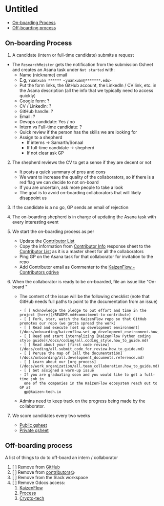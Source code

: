 # Untitled

<!-- toc -->

- [On-boarding Process](#on-boarding-process)
- [Off-boarding process](#off-boarding-process)

<!-- tocstop -->

## On-boarding Process

1. A candidate (intern or full-time candidate) submits a request

- The `ResearchMeister` gets the notification from the submission Gsheet and
  creates an Asana task under `Not started` with:
  - Name (nickname) email
  - E.g, `Yuanxuan ****** <yuanxuan@*******.edu>`
  - Put the form links, the GitHub account, the LinkedIn / CV link, etc. in the
    Asana description (all the info that we typically need to access quickly)
  - Google form: ?
  - CV / LinkedIn: ?
  - GitHub handle: ?
  - Email: ?
  - Devops candidate: Yes / no
  - Intern vs Full-time candidate: ?
  - Quick review if the person has the skills we are looking for
  - Assign to a shepherd
    - If interns -> Samarth/Sonaal
    - If full-time candidate -> shepherd
    - If not clear ask GP

2. The shepherd reviews the CV to get a sense if they are decent or not
   - It posts a quick summary of pros and cons
   - We want to increase the quality of the collaborators, so if there is a red
     flag we can decide to not on-board
   - If you are uncertain, ask more people to take a look
   - The goal is to avoid on-boarding collaborators that will likely disappoint
     us

3. If the candidate is a no go, GP sends an email of rejection
4. The on-boarding shepherd is in charge of updating the Asana task with every
   interesting event
5. We start the on-boarding process as per
   - Update the
     [Contributor List](https://docs.google.com/spreadsheets/d/1eRZJaj5-1g6W7w_Ay4UhJEdtAvrTTM1V94cKj6_Vwoc/edit#gid=1253964093)
   - Copy the information from
     [Contributor Info](https://docs.google.com/spreadsheets/d/13Mxj5ZIydMQHSmJUDCpURB5w-50RPXC0AjgKWYcMZnw/edit#gid=2038824432)
     response sheet to the
     [Contributor List](https://docs.google.com/spreadsheets/d/1eRZJaj5-1g6W7w_Ay4UhJEdtAvrTTM1V94cKj6_Vwoc/edit#gid=1253964093)
     as it is a master sheet for all the collaborators
   - Ping GP on the Asana task for that collaborator for invitation to the repo
   - Add Contributor email as Commenter to the
     [KaizenFlow - Contributors gdrive](https://drive.google.com/drive/u/0/folders/1LXwKpmaFWJI-887IoA50sVC8-dw_1L8I)

6. When the collaborator is ready to be on-boarded, file an issue like "On-board
   <FIRST NAME LAST NAME>"
   - The content of the issue will be the following checklist (note that GitHub
     needs full paths to point to the documentation from an issue)
     ```
     - [ ] Acknowledge the pledge to put effort and time in the project [here](/README.md#commitment-to-contribute)
     - [ ] Fork, star, watch the KaizenFlow repo so that GitHub promotes our repo (we gotta spread the work)
     - [ ] Read and execute [set up development environment](/docs/onboarding/kaizenflow.set_up_development_environment.how_to_guide.md)
     - [ ] Read and start internalizing [KaizenFlow Python coding style guide](/docs/coding/all.coding_style.how_to_guide.md)
     - [ ] Read about your [first code review](/docs/coding/all.submit_code_for_review.how_to_guide.md)
     - [ ] Peruse the map of [all the documentation](/docs/onboarding/all.development_documents.reference.md)
     - [ ] Learn about our [org process](/docs/work_organization/all.team_collaboration.how_to_guide.md)
     - [ ] Get assigned a warm-up issue
     - If you are graduating soon and you would like to get a full-time job in
       one of the companies in the KaizenFlow ecosystem reach out to GP at
       gp@kaizen-tech.io
     ```
   - Admins need to keep track on the progress being made by the collaborator.

7. We score candidates every two weeks
   - [Public gsheet](https://docs.google.com/spreadsheets/d/1a8ypuO2ODOzjp9BaRN23HWa5P7ruTKs_gHZWaPYsvy4)
   - [Private gsheet](https://docs.google.com/spreadsheets/d/1Qr2-Uo8YxkShrfGY43PV_E1W1Trkc-c5SiNelxLBKwE)

## Off-boarding process

A list of things to do to off-board an intern / collaborator

1. [ ] Remove from [GitHub](https://github.com/kaizen-ai/kaizenflow)
2. [ ] Remove from
       [contributors](https://groups.google.com/u/0/a/crypto-kaizen.com/g/contributors/members)@
3. [ ] Remove from the Slack workspace
4. [ ] Remove Gdocs access:
   1. [KaizenFlow](https://drive.google.com/drive/folders/1-aaFlPtlbJ-pUL-c5GQbjFgZRp9ZNRUk?usp=sharing)
   2. [Process](https://drive.google.com/drive/folders/1sJDqCjM1Q_nq8diyZDiWO8mVBQW5Wg_X?usp=sharing)
   3. [Crypto-tech](https://drive.google.com/drive/folders/1zawE6IEBDpWLTbpK-03z75f5pu_T9Jba?usp=sharing)
